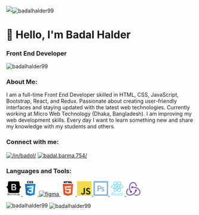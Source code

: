 <img src="https://ibb.co/bNBg7R1"><img src="https://i.ibb.co/r56Gvfk/46282201659.png" alt="badalhalder99" align='center' />
<h1 align="left">👋 Hello, I'm Badal Halder</h1>
<h3 align="left">Front End Developer</h3>

<p align="left"> <img src="https://komarev.com/ghpvc/?username=badalhalder99&label=Profile%20views&color=0e75b6&style=flat" alt="badalhalder99" /> </p>

<h3 align="left">About Me:</h3>
<p align="left">I am a full-time Front End Developer skilled in HTML, CSS, JavaScript, Bootstrap, React, and Redux. Passionate about creating user-friendly interfaces and staying updated with the latest web technologies. Currently working at Micro Web Technology (Dhaka, Bangladesh). I am improving my web development skills. Every day I want to learn something new and share my knowledge with my students and others.</p>
<h3 align="left">Connect with me:</h3>
<a href="https://linkedin.com/in//in/badol/" target="blank"><img align="center" src="https://raw.githubusercontent.com/anisul-Islam/anisul-islam/master/images/linkedin.svg" alt="/in/badol/" height="40" width="40" /></a>
<a href="https://fb.com/badal.barma.754/" target="blank"><img align="center" src="https://raw.githubusercontent.com/anisul-Islam/anisul-islam/master/images/facebook.svg" alt="badal.barma.754/" height="45" width="45" /></a>
<h3 align="left">Languages and Tools:</h3>
<p align="left"> <a href="https://getbootstrap.com" target="_blank" rel="noreferrer"> <img src="https://raw.githubusercontent.com/devicons/devicon/master/icons/bootstrap/bootstrap-plain-wordmark.svg" alt="bootstrap" width="40" height="40"/> </a> <a href="https://www.w3schools.com/css/" target="_blank" rel="noreferrer"> <img src="https://raw.githubusercontent.com/devicons/devicon/master/icons/css3/css3-original-wordmark.svg" alt="css3" width="40" height="40"/> </a> <a href="https://www.figma.com/" target="_blank" rel="noreferrer"> <img src="https://www.vectorlogo.zone/logos/figma/figma-icon.svg" alt="figma" width="40" height="40"/> </a> <a href="https://www.w3.org/html/" target="_blank" rel="noreferrer"> <img src="https://raw.githubusercontent.com/devicons/devicon/master/icons/html5/html5-original-wordmark.svg" alt="html5" width="40" height="40"/> </a> <a href="https://developer.mozilla.org/en-US/docs/Web/JavaScript" target="_blank" rel="noreferrer"> <img src="https://raw.githubusercontent.com/devicons/devicon/master/icons/javascript/javascript-original.svg" alt="javascript" width="40" height="40"/> </a> <a href="https://www.photoshop.com/en" target="_blank" rel="noreferrer"> <img src="https://raw.githubusercontent.com/devicons/devicon/master/icons/photoshop/photoshop-line.svg" alt="photoshop" width="40" height="40"/> </a> <a href="https://reactjs.org/" target="_blank" rel="noreferrer"> <img src="https://raw.githubusercontent.com/devicons/devicon/master/icons/react/react-original-wordmark.svg" alt="react" width="40" height="40"/> </a> <a href="https://redux.js.org" target="_blank" rel="noreferrer"> <img src="https://raw.githubusercontent.com/devicons/devicon/master/icons/redux/redux-original.svg" alt="redux" width="38" height="38"/> </a></p>

<p><img align="left" src="https://github-readme-stats.vercel.app/api/top-langs?username=badalhalder99&show_icons=true&locale=en&layout=compact" alt="badalhalder99" /></p>

<p>&nbsp;<img align="center" src="https://github-readme-stats.vercel.app/api?username=badalhalder99&show_icons=true&locale=en" alt="badalhalder99" /></p>
